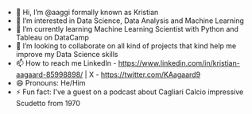 - 👋 Hi, I’m @aaggi formally known as Kristian
- 👀 I’m interested in Data Science, Data Analysis and Machine Learning
- 🌱 I’m currently learning Machine Learning Scientist with Python and Tableau on DataCamp
- 💞️ I’m looking to collaborate on all kind of projects that kind help me improve my Data Science skills
- 📫 How to reach me LinkedIn - https://www.linkedin.com/in/kristian-aagaard-85998898/ | X - https://twitter.com/KAagaard9
- 😄 Pronouns: He/Him
- ⚡ Fun fact: I've a guest on a podcast about Cagliari Calcio impressive Scudetto from 1970

<!---
aaggi/aaggi is a ✨ special ✨ repository because its `README.md` (this file) appears on your GitHub profile.
You can click the Preview link to take a look at your changes.
--->
